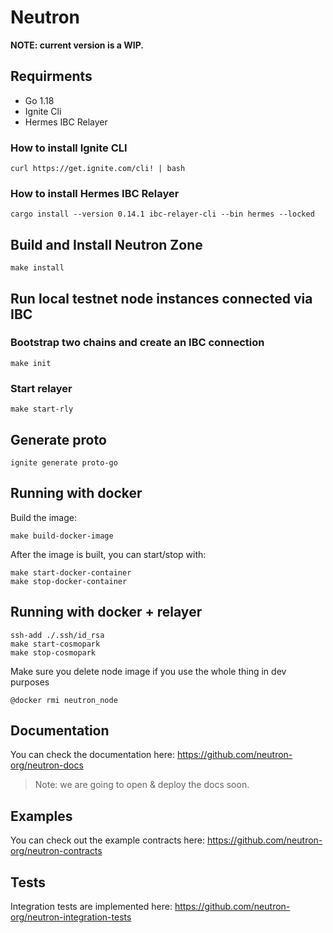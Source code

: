 # Neutron

**NOTE: current version is a WIP.**

## Requirments
* Go 1.18
* Ignite Cli
* Hermes IBC Relayer

### How to install Ignite CLI

```shell
curl https://get.ignite.com/cli! | bash
```

### How to install Hermes IBC Relayer

```shell
cargo install --version 0.14.1 ibc-relayer-cli --bin hermes --locked
```

## Build and Install Neutron Zone

```shell
make install
```

## Run local testnet node instances connected via IBC

### Bootstrap two chains and create an IBC connection

```shell
make init
```

### Start relayer

```shell
make start-rly
```

## Generate proto

```shell
ignite generate proto-go
```

## Running with docker

Build the image:
```shell
make build-docker-image
```

After the image is built, you can start/stop with:
```shell
make start-docker-container
make stop-docker-container
```

## Running with docker + relayer

```shell
ssh-add ./.ssh/id_rsa
make start-cosmopark
make stop-cosmopark
```

Make sure you delete node image if you use the whole thing in dev purposes
```shell
@docker rmi neutron_node
```

## Documentation

You can check the documentation here: https://github.com/neutron-org/neutron-docs

> Note: we are going to open & deploy the docs soon.

## Examples

You can check out the example contracts here: https://github.com/neutron-org/neutron-contracts

## Tests

Integration tests are implemented here: https://github.com/neutron-org/neutron-integration-tests
